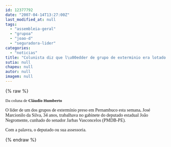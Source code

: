 ```yaml
---
id: 12377792
date: "2007-04-14T13:27:00Z"
last_modified_at: null
tags:
  - "assembleia-geral"
  - "grupoa"
  - "joao-d"
  - "seguradora-lider"
categories:
  - "noticias"
title: "Colunista diz que l\u00edder de grupo de exterminio era lotado na Assembl\u00e9ia, no gabinete de Jo\u00e3o Negromonte"
sutia: null
chapeu: null
autor: null
imagem: null
---
```

{% raw %}
<p><FONT face=Verdana size=2></p>
<p><P>Da coluna de <STRONG>Cláudio Humberto</STRONG></P></FONT></p>
<p><P><FONT face=Verdana>O líder de um dos grupos de extermínio preso em Pernambuco esta semana, José Marcionilo da Silva, 34 anos, trabalhava no gabinete do deputado estadual João Negromente, cunhado do senador Jarbas Vasconcelos (PMDB-PE).</FONT></P></p>
<p><P><FONT face=Verdana>Com a palavra, o deputado ou sua assessoria.</FONT></P> </p>
{% endraw %}